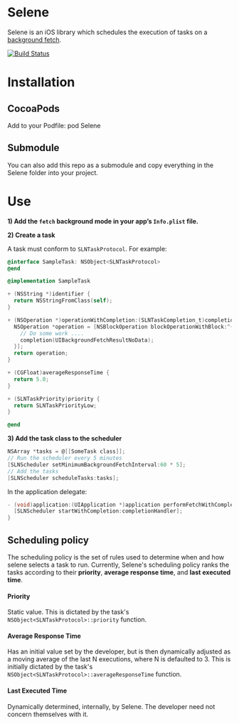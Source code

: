 # Selene

Selene is an iOS library which schedules the execution of tasks on a [background fetch](https://developer.apple.com/library/ios/documentation/iphone/conceptual/iphoneosprogrammingguide/ManagingYourApplicationsFlow/ManagingYourApplicationsFlow.html).

[![Build Status](https://travis-ci.org/linkedin/Selene.svg?branch=master)](http://travis-ci.org/linkedin/Selene)

# Installation

## CocoaPods

Add to your Podfile:
pod Selene

## Submodule

You can also add this repo as a submodule and copy everything in the Selene folder into your project.

# Use

**1) Add the `fetch` background mode in your app’s `Info.plist` file.**

**2) Create a task**

A task must conform to `SLNTaskProtocol`.  For example:

```objective-c
@interface SampleTask: NSObject<SLNTaskProtocol>
@end

@implementation SampleTask

+ (NSString *)identifier {
  return NSStringFromClass(self);
}

+ (NSOperation *)operationWithCompletion:(SLNTaskCompletion_t)completion {
  NSOperation *operation = [NSBlockOperation blockOperationWithBlock:^{
    // Do some work ....
    completion(UIBackgroundFetchResultNoData);
  }];
  return operation;
}

+ (CGFloat)averageResponseTime {
  return 5.0;
}

+ (SLNTaskPriority)priority {
  return SLNTaskPriorityLow;
}

@end
```

**3) Add the task class to the scheduler**

```objective-c
NSArray *tasks = @[[SomeTask class]];
// Run the scheduler every 5 minutes
[SLNScheduler setMinimumBackgroundFetchInterval:60 * 5];
// Add the tasks
[SLNScheduler scheduleTasks:tasks];
```

In the application delegate:

```objective-c
- (void)application:(UIApplication *)application performFetchWithCompletionHandler:(void (^)(UIBackgroundFetchResult))completionHandler {
  [SLNScheduler startWithCompletion:completionHandler];
}
```

## Scheduling policy

The scheduling policy is the set of rules used to determine when and how selene selects a task to run.  Currently, Selene's scheduling policy ranks the tasks according to their **priority**, **average response time**, and **last executed time**.

#### Priority

Static value. This is dictated by the task's `NSObject<SLNTaskProtocol>::priority` function.

#### Average Response Time

Has an initial value set by the developer, but is then dynamically adjusted as a moving average of the last N executions, where N is defaulted to 3.  This is initially dictated by the task's `NSObject<SLNTaskProtocol>::averageResponseTime` function.

#### Last Executed Time

Dynamically determined, internally, by Selene.  The developer need not concern themselves with it.